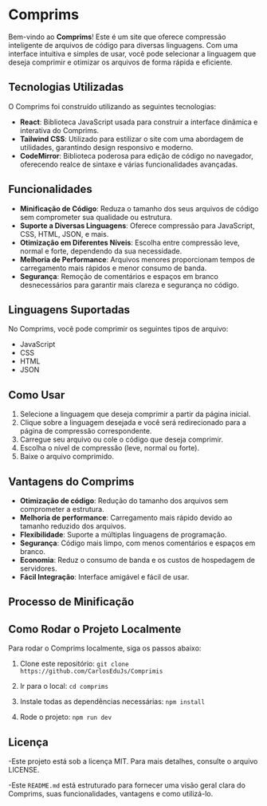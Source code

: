 # Comprims

Bem-vindo ao **Comprims**! Este é um site que oferece compressão inteligente de arquivos de código para diversas linguagens. Com uma interface intuitiva e simples de usar, você pode selecionar a linguagem que deseja comprimir e otimizar os arquivos de forma rápida e eficiente.

## Tecnologias Utilizadas

O Comprims foi construído utilizando as seguintes tecnologias:

- **React**: Biblioteca JavaScript usada para construir a interface dinâmica e interativa do Comprims.
- **Tailwind CSS**: Utilizado para estilizar o site com uma abordagem de utilidades, garantindo design responsivo e moderno.
- **CodeMirror**: Biblioteca poderosa para edição de código no navegador, oferecendo realce de sintaxe e várias funcionalidades avançadas.

## Funcionalidades

- **Minificação de Código**: Reduza o tamanho dos seus arquivos de código sem comprometer sua qualidade ou estrutura.
- **Suporte a Diversas Linguagens**: Oferece compressão para JavaScript, CSS, HTML, JSON, e mais.
- **Otimização em Diferentes Níveis**: Escolha entre compressão leve, normal e forte, dependendo da sua necessidade.
- **Melhoria de Performance**: Arquivos menores proporcionam tempos de carregamento mais rápidos e menor consumo de banda.
- **Segurança**: Remoção de comentários e espaços em branco desnecessários para garantir mais clareza e segurança no código.

## Linguagens Suportadas

No Comprims, você pode comprimir os seguintes tipos de arquivo:

- JavaScript
- CSS
- HTML
- JSON

## Como Usar

1. Selecione a linguagem que deseja comprimir a partir da página inicial.
2. Clique sobre a linguagem desejada e você será redirecionado para a página de compressão correspondente.
3. Carregue seu arquivo ou cole o código que deseja comprimir.
4. Escolha o nível de compressão (leve, normal ou forte).
5. Baixe o arquivo comprimido.

## Vantagens do Comprims

- **Otimização de código**: Redução do tamanho dos arquivos sem comprometer a estrutura.
- **Melhoria de performance**: Carregamento mais rápido devido ao tamanho reduzido dos arquivos.
- **Flexibilidade**: Suporte a múltiplas linguagens de programação.
- **Segurança**: Código mais limpo, com menos comentários e espaços em branco.
- **Economia**: Reduz o consumo de banda e os custos de hospedagem de servidores.
- **Fácil Integração**: Interface amigável e fácil de usar.

## Processo de Minificação 

## Como Rodar o Projeto Localmente

Para rodar o Comprims localmente, siga os passos abaixo:

1. Clone este repositório:
    `git clone https://github.com/CarlosEduJs/Comprimis`

2. Ir para o local:
    `cd comprims`

3. Instale todas as dependências necessárias:
    `npm install`

4. Rode o projeto:
    `npm run dev`


## Licença

-Este projeto está sob a licença MIT. Para mais detalhes, consulte o arquivo LICENSE.

-Este `README.md` está estruturado para fornecer uma visão geral clara do Comprims, suas funcionalidades, vantagens e como utilizá-lo.

